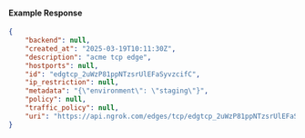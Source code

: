 <!-- Code generated for API Clients. DO NOT EDIT. -->

#### Example Response

```json
{
	"backend": null,
	"created_at": "2025-03-19T10:11:30Z",
	"description": "acme tcp edge",
	"hostports": null,
	"id": "edgtcp_2uWzP81ppNTzsrUlEFaSyvzcifC",
	"ip_restriction": null,
	"metadata": "{\"environment\": \"staging\"}",
	"policy": null,
	"traffic_policy": null,
	"uri": "https://api.ngrok.com/edges/tcp/edgtcp_2uWzP81ppNTzsrUlEFaSyvzcifC"
}
```
